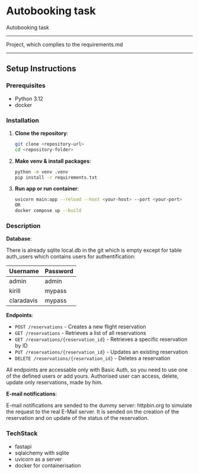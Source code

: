 # Autobooking task

Autobooking task

---

Project, which complies to the requirements.md

---

## Setup Instructions

### Prerequisites

- Python 3.12
- docker

### Installation

1. **Clone the repository**:
   ```bash
   git clone <repository-url>
   cd <repository-folder>

2. **Make venv & install packages**:
   ```bash
   python -m venv .venv
   pip install -r requirements.txt

3. **Run app or run container**:
   ```bash
   uvicorn main:app --reload --host <your-host> --port <your-port>
   OR
   docker compose up --build

### Description

**Database**:

There is already sqlite local.db in the git which is empty except for table auth_users
which contains users for authentification:

| **Username** | **Password** |
|--------------|--------------|
| admin        | admin        |
| kirill       | mypass       |
| claradavis   | mypass       |

**Endpoints**:
- `POST /reservations` - Creates a new flight reservation
- `GET /reservations` - Retrieves a list of all reservations
- `GET /reservations/{reservation_id}` - Retrieves a specific reservation by ID
- `PUT /reservations/{reservation_id}` - Updates an existing reservation
- `DELETE /reservations/{reservation_id}` - Deletes a reservation

All endpoints are accessable only with Basic Auth, so you need to use one of the defined users or add yours. Authorised user can access, delete, update only reservations, made by him. 

**E-mail notifications**:

E-mail notifications are sended to the dummy server: httpbin.org to simulate the request to the real E-Mail server. It is sended on the creation of the reservation and on update of the status of the reservation.

### TechStack
- fastapi
- sqlalchemy with sqlite
- uvicorn as a server
- docker for containerisation
